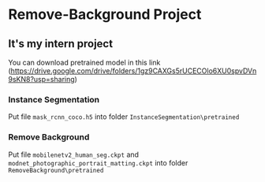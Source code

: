 # Remove-Background Project
## It's my intern project
You can download pretrained model in this link (https://drive.google.com/drive/folders/1gz9CAXGs5rUCECOlo6XU0spvDVn9sKN8?usp=sharing)

### Instance Segmentation
Put file `mask_rcnn_coco.h5` into folder `InstanceSegmentation\pretrained`

### Remove Background
Put file `mobilenetv2_human_seg.ckpt` and `modnet_photographic_portrait_matting.ckpt` into folder `RemoveBackground\pretrained`
